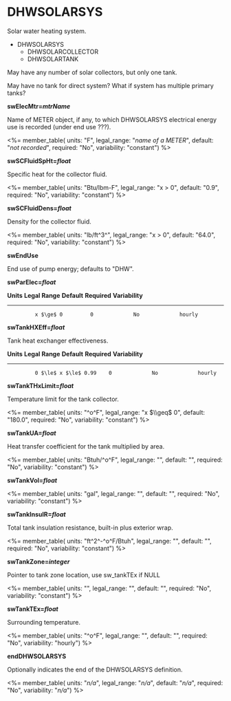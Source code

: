 # DHWSOLARSYS

Solar water heating system.

- DHWSOLARSYS
    - DHWSOLARCOLLECTOR
    - DHWSOLARTANK

May have any number of solar collectors, but only one tank.

May have no tank for direct system? What if system has multiple primary tanks?

**swElecMtr=*mtrName***

Name of METER object, if any, to which DHWSOLARSYS electrical energy use is recorded (under end use ???).

<%= member_table(
  units: "F",
  legal_range: "*name of a METER*",
  default: "*not recorded*",
  required: "No",
  variability: "constant") %>

**swSCFluidSpHt=*float***

Specific heat for the collector fluid.

<%= member_table(
  units: "Btu/lbm-F",
  legal_range: "x $>$ 0",
  default: "0.9",
  required: "No",
  variability: "constant") %>

**swSCFluidDens=*float***

Density for the collector fluid.

<%= member_table(
  units: "lb/ft^3^",
  legal_range: "x $>$ 0",
  default: "64.0",
  required: "No",
  variability: "constant") %>

**swEndUse**

End use of pump energy; defaults to "DHW".
  
**swParElec=*float***

**Units**   **Legal Range**   **Default**   **Required**   **Variability**
----------- ----------------- ------------- -------------- -----------------
			 x $\ge$ 0         0             No             hourly

**swTankHXEff=*float***

Tank heat exchanger effectiveness.

**Units**   **Legal Range**         **Default**   **Required**   **Variability**
----------- ---------------------   ------------- -------------- -----------------
			 0 $\le$ x $\le$ 0.99    0             No             hourly

**swTankTHxLimit=*float***

Temperature limit for the tank collector.

<%= member_table(
  units: "^o^F",
  legal_range: "x $\\geq$ 0",
  default: "180.0",
  required: "No",
  variability: "constant") %>

**swTankUA=*float***

Heat transfer coefficient for the tank multiplied by area.
  
<%= member_table(
  units: "Btuh/^o^F",
  legal_range: "",
  default: "",
  required: "No",
  variability: "constant") %>

**swTankVol=*float***

<%= member_table(
  units: "gal",
  legal_range: "",
  default: "",
  required: "No",
  variability: "constant") %>

**swTankInsulR=*float***

Total tank insulation resistance, built-in plus exterior wrap.
  
<%= member_table(
  units: "ft^2^-^o^F/Btuh",
  legal_range: "",
  default: "",
  required: "No",
  variability: "constant") %>

**swTankZone=*integer***

Pointer to tank zone location, use sw_tankTEx if NULL

<%= member_table(
  units: "",
  legal_range: "",
  default: "",
  required: "No",
  variability: "constant") %>

**swTankTEx=*float***

Surrounding temperature.

<%= member_table(
  units: "^o^F",
  legal_range: "",
  default: "",
  required: "No",
  variability: "hourly") %>

**endDHWSOLARSYS**

Optionally indicates the end of the DHWSOLARSYS definition.

<%= member_table(
  units: "*n/a*",
  legal_range: "*n/a*",
  default: "*n/a*",
  required: "No",
  variability: "*n/a*") %>

